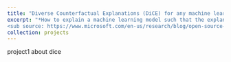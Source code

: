 ```yaml
---
title: "Diverse Counterfactual Explanations (DiCE) for any machine learning model"
excerpt: "*How to explain a machine learning model such that the explanation is truthful to the model and yet interpretable to people?*<br/><img src='/images/dice_small.gif'> 
<sub source: https://www.microsoft.com/en-us/research/blog/open-source-library-provides-explanation-for-machine-learning-through-diverse-counterfactuals/">
collection: projects
---
```


project1 about dice

